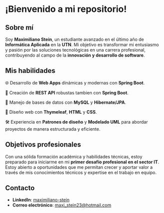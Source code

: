 # ¡Bienvenido a mi repositorio!

## Sobre mí
Soy **Maximiliano Stein**, un estudiante avanzado en el último año de **Informática Aplicada** en la **UTN**. Mi objetivo es transformar mi entusiasmo y pasión por las soluciones tecnológicas en una carrera profesional, contribuyendo al campo de la **innovación y desarrollo de software**.

## Mis habilidades
🌐 Desarrollo de **Web Apps** dinámicas y modernas con **Spring Boot**.

🔗 Creación de **REST API** robustas tambien con **Spring Boot**.

💾 Manejo de bases de datos con **MySQL** y **Hibernate/JPA**.

🎨 Diseño web con **Thymeleaf**, **HTML** y **CSS**.

🛠️ Experiencia en **Patrones de diseño** y **Modelado UML** para abordar proyectos de manera estructurada y eficiente.


## Objetivos profesionales
Con una sólida formación académica y habilidades técnicas, estoy preparado para iniciarme en mi **primer desafío profesional en el sector IT**. Estoy abierto a oportunidades que me permitan crecer y aportar valor a través de mis conocimientos técnicos y expertise en el trabajo en equipo.

## Contacto
- **LinkedIn**: [maximiliano-stein](https://www.linkedin.com/in/maximiliano-stein/)
- **Correo electrónico**: maxi_stein23@hotmail.com

<!---
maxi-stein/maxi-stein is a ✨ special ✨ repository because its `README.md` (this file) appears on your GitHub profile.
You can click the Preview link to take a look at your changes.
--->
